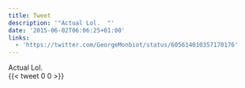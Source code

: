 ```yaml
---
title: Tweet
description: '"Actual Lol.  "'
date: '2015-06-02T06:06:25+01:00'
links:
  - 'https://twitter.com/GeorgeMonbiot/status/605614010357170176'
---
```

Actual Lol.  
      {{< tweet 0 0 >}}
    
